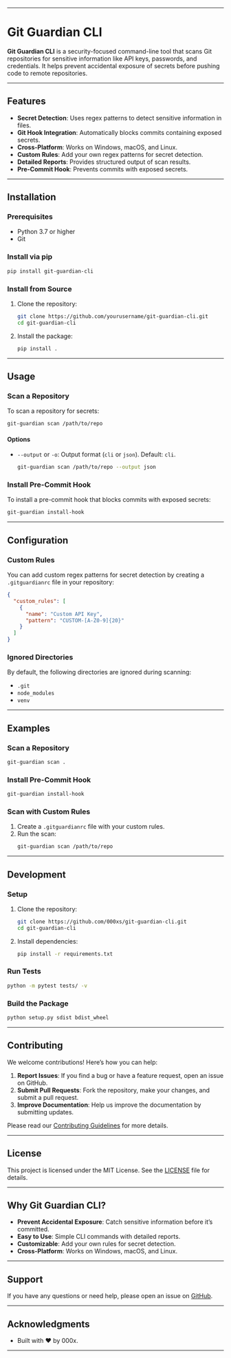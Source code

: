 
---

# Git Guardian CLI

**Git Guardian CLI** is a security-focused command-line tool that scans Git repositories for sensitive information like API keys, passwords, and credentials. It helps prevent accidental exposure of secrets before pushing code to remote repositories.

---

## Features

- **Secret Detection**: Uses regex patterns to detect sensitive information in files.
- **Git Hook Integration**: Automatically blocks commits containing exposed secrets.
- **Cross-Platform**: Works on Windows, macOS, and Linux.
- **Custom Rules**: Add your own regex patterns for secret detection.
- **Detailed Reports**: Provides structured output of scan results.
- **Pre-Commit Hook**: Prevents commits with exposed secrets.

---

## Installation

### Prerequisites
- Python 3.7 or higher
- Git

### Install via pip
```bash
pip install git-guardian-cli
```

### Install from Source
1. Clone the repository:
   ```bash
   git clone https://github.com/yourusername/git-guardian-cli.git
   cd git-guardian-cli
   ```
2. Install the package:
   ```bash
   pip install .
   ```

---

## Usage

### Scan a Repository
To scan a repository for secrets:
```bash
git-guardian scan /path/to/repo
```

#### Options
- `--output` or `-o`: Output format (`cli` or `json`). Default: `cli`.
  ```bash
  git-guardian scan /path/to/repo --output json
  ```

### Install Pre-Commit Hook
To install a pre-commit hook that blocks commits with exposed secrets:
```bash
git-guardian install-hook
```

---

## Configuration

### Custom Rules
You can add custom regex patterns for secret detection by creating a `.gitguardianrc` file in your repository:

```json
{
  "custom_rules": [
    {
      "name": "Custom API Key",
      "pattern": "CUSTOM-[A-Z0-9]{20}"
    }
  ]
}
```

### Ignored Directories
By default, the following directories are ignored during scanning:
- `.git`
- `node_modules`
- `venv`

---

## Examples

### Scan a Repository
```bash
git-guardian scan .
```

### Install Pre-Commit Hook
```bash
git-guardian install-hook
```

### Scan with Custom Rules
1. Create a `.gitguardianrc` file with your custom rules.
2. Run the scan:
   ```bash
   git-guardian scan /path/to/repo
   ```

---

## Development

### Setup
1. Clone the repository:
   ```bash
   git clone https://github.com/000xs/git-guardian-cli.git
   cd git-guardian-cli
   ```
2. Install dependencies:
   ```bash
   pip install -r requirements.txt
   ```

### Run Tests
```bash
python -m pytest tests/ -v
```

### Build the Package
```bash
python setup.py sdist bdist_wheel
```

---

## Contributing

We welcome contributions! Here’s how you can help:

1. **Report Issues**: If you find a bug or have a feature request, open an issue on GitHub.
2. **Submit Pull Requests**: Fork the repository, make your changes, and submit a pull request.
3. **Improve Documentation**: Help us improve the documentation by submitting updates.

Please read our [Contributing Guidelines](CONTRIBUTING.md) for more details.

---

## License

This project is licensed under the MIT License. See the [LICENSE](LICENSE) file for details.

---

## Why Git Guardian CLI?

- **Prevent Accidental Exposure**: Catch sensitive information before it’s committed.
- **Easy to Use**: Simple CLI commands with detailed reports.
- **Customizable**: Add your own rules for secret detection.
- **Cross-Platform**: Works on Windows, macOS, and Linux.

---

## Support

If you have any questions or need help, please open an issue on [GitHub](https://github.com/000xs/git-guardian-cli/issues).

---

## Acknowledgments

- Built with ❤️ by 000x.
<!-- - Inspired by tools like [truffleHog](https://github.com/trufflesecurity/truffleHog) and [git-secrets](https://github.com/awslabs/git-secrets). -->

---

 